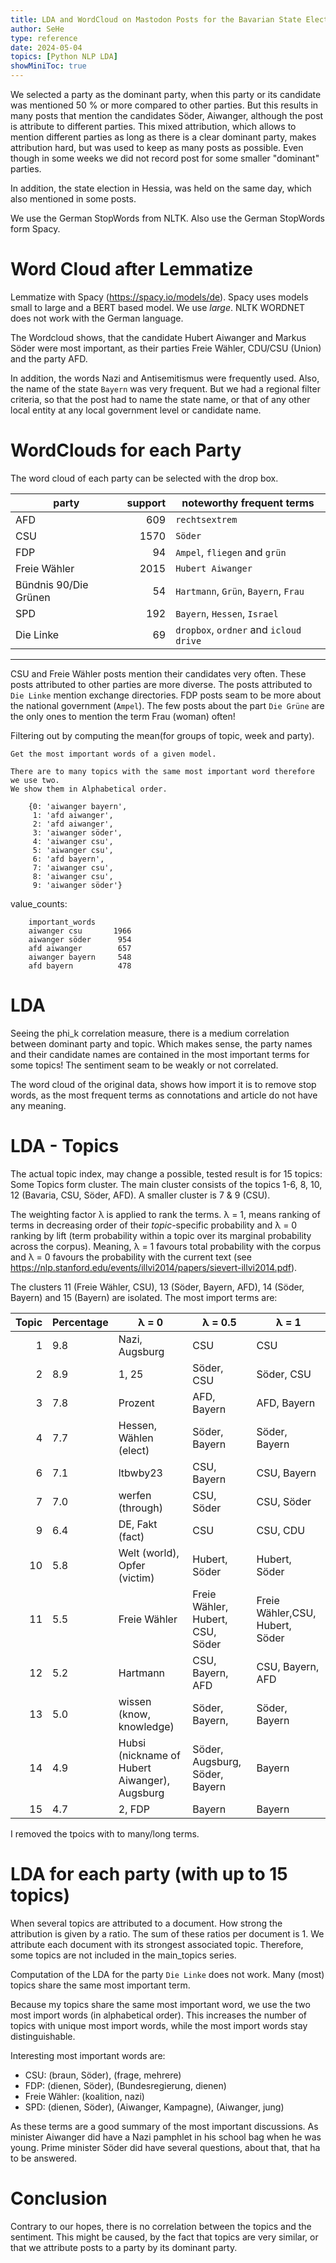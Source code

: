 ```yaml
---
title: LDA and WordCloud on Mastodon Posts for the Bavarian State Election!
author: SeHe
type: reference
date: 2024-05-04
topics: [Python NLP LDA]
showMiniToc: true
---
```



We selected a party as the dominant party, when this party or its
candidate was mentioned 50 % or more compared to other parties. But this
results in many posts that mention the candidates Söder, Aiwanger,
although the post is attribute to different parties. This mixed
attribution, which allows to mention different parties as long as there
is a clear dominant party, makes attribution hard, but was used to keep
as many posts as possible. Even though in some weeks we did not record
post for some smaller \"dominant\" parties.

In addition, the state election in Hessia, was held on the same day,
which also mentioned in some posts.

We use the German StopWords from NLTK. Also use the German StopWords form Spacy.

# Word Cloud after Lemmatize

Lemmatize with Spacy (<https://spacy.io/models/de>). Spacy uses models
small to large and a BERT based model. We use *large*. NLTK WORDNET does not work with the German
language.

The Wordcloud shows, that the candidate Hubert Aiwanger and Markus Söder
were most important, as their parties Freie Wähler, CDU/CSU (Union) and
the party AFD.

In addition, the words Nazi and Antisemitismus were frequently used.
Also, the name of the state `Bayern` was very frequent. But we had a
regional filter criteria, so that the post had to name the state name,
or that of any other local entity at any local government level or
candidate name.

# WordClouds for each Party

The word cloud of each party can be selected with the drop box.

|party                 |   support  |               noteworthy frequent terms|
|----------------------|-----------:|----------------------------------------|
|AFD                   |        609 | `rechtsextrem`		                 |
|CSU                   |       1570 | `Söder`                                |
|FDP                   |         94 | `Ampel`, `fliegen` and `grün`          |
|Freie Wähler          |       2015 |`Hubert Aiwanger`                       |
|Bündnis 90/Die Grünen |         54 | `Hartmann`, `Grün`, `Bayern`, `Frau`   |
|SPD                   |        192 | `Bayern`, `Hessen`, `Israel`           |
|Die Linke             |         69 | `dropbox`, `ordner` and `icloud drive` |
  ------------------------------------------------------------------------

CSU and Freie Wähler posts mention their candidates very often. These
posts attributed to other parties are more diverse. The posts attributed
to `Die Linke` mention exchange directories. FDP posts seam to be more
about the national government (`Ampel`). The few posts about the part
`Die Grüne` are the only ones to mention the term Frau (woman) often!

Filtering out by computing the mean(for groups of topic, week and
party).

    Get the most important words of a given model.

    There are to many topics with the same most important word therefore we use two.
    We show them in Alphabetical order.

```
    {0: 'aiwanger bayern',
     1: 'afd aiwanger',
     2: 'afd aiwanger',
     3: 'aiwanger söder',
     4: 'aiwanger csu',
     5: 'aiwanger csu',
     6: 'afd bayern',
     7: 'aiwanger csu',
     8: 'aiwanger csu',
     9: 'aiwanger söder'}

```
 value_counts:
```
    important_words
    aiwanger csu       1966
    aiwanger söder      954
    afd aiwanger        657
    aiwanger bayern     548
    afd bayern          478
``` 
# LDA

Seeing the phi_k correlation measure, there is a medium correlation
between dominant party and topic. Which makes sense, the party names and
their candidate names are contained in the most important terms for some
topics! The sentiment seam to be weakly or not correlated.

The word cloud of the original data, shows how import it is to remove
stop words, as the most frequent terms as connotations and article do
not have any meaning.

# LDA - Topics

The actual topic index, may change a possible, tested result is for 15
topics: Some Topics form cluster. The main cluster consists of the
topics 1-6, 8, 10, 12 (Bavaria, CSU, Söder, AFD). A smaller cluster is 7
& 9 (CSU).

The weighting factor λ is applied to rank the terms. λ = 1, means
ranking of terms in decreasing order of their *topic*-specific
probability and λ = 0 ranking by lift (term probability within a topic
over its marginal probability across the corpus). Meaning, λ = 1 favours
total probability with the corpus and λ = 0 favours the probability with
the current text (see
<https://nlp.stanford.edu/events/illvi2014/papers/sievert-illvi2014.pdf>).

The clusters 11 (Freie Wähler, CSU), 13 (Söder, Bayern, AFD), 14 (Söder,
Bayern) and 15 (Bayern) are isolated. The most import terms are:


|  Topic |    Percentage | λ = 0                    |    λ = 0.5    |      λ = 1    |
| ------:|---------------|--------------------------|---------------|---------------|
|  1     |           9.8 | Nazi, Augsburg           | CSU           | CSU           |
|  2     |           8.9 | 1, 25                    | Söder, CSU    | Söder, CSU    |
|  3     |           7.8 | Prozent                  | AFD, Bayern   | AFD, Bayern   |
|  4     |           7.7 | Hessen, Wählen (elect)   | Söder, Bayern | Söder, Bayern |
|  6     |           7.1 | ltbwby23                 | CSU, Bayern   | CSU, Bayern   |
|  7     |           7.0 | werfen (through)         | CSU, Söder    | CSU, Söder    |                       
|  9     |           6.4 | DE, Fakt (fact)          | CSU           | CSU, CDU      |
|  10    |           5.8 | Welt (world), Opfer (victim) | Hubert, Söder |   Hubert, Söder |
|  11    |           5.5 | Freie Wähler                 |Freie Wähler,  Hubert, CSU, Söder  | Freie Wähler,CSU, Hubert, Söder |
|  12    |           5.2 | Hartmann                     |CSU, Bayern, AFD | CSU, Bayern, AFD|
|  13    |           5.0 | wissen (know, knowledge)     |Söder, Bayern,   |Söder, Bayern |
|  14    |           4.9 | Hubsi (nickname of Hubert Aiwanger), Augsburg |   Söder, Augsburg, Söder, Bayern | Bayern |
| 15    |            4.7 |2, FDP                       | Bayern           |Bayern |

I removed the tpoics with to many/long terms.

# LDA for each party (with up to 15 topics)

When several topics are attributed to a document. How strong the
attribution is given by a ratio. The sum of these ratios per document
is 1. We attribute each document with its strongest associated topic.
Therefore, some topics are not included in the main_topics series.

Computation of the LDA for the party `Die Linke` does not work. Many
(most) topics share the same most important term.

Because my topics share the same most important word, we use the two
most import words (in alphabetical order). This increases the number of
topics with unique most import words, while the most import words stay
distinguishable.

Interesting most important words are:

-   CSU: (braun, Söder), (frage, mehrere)
-   FDP: (dienen, Söder), (Bundesregierung, dienen)
-   Freie Wähler: (koalition, nazi)
-   SPD: (dienen, Söder), (Aiwanger, Kampagne), (Aiwanger, jung)

As these terms are a good summary of the most important discussions. As
minister Aiwanger did have a Nazi pamphlet in his school bag when he was
young. Prime minister Söder did have several questions, about that, that
ha to be answered.

# Conclusion

Contrary to our hopes, there is no correlation between the topics and
the sentiment. This might be caused, by the fact that topics are very
similar, or that we attribute posts to a party by its dominant party.
